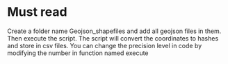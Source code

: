 # Must read

Create a folder name Geojson_shapefiles and add all geojson files in them. Then execute the script. 
The script will convert the coordinates to hashes and store in csv files. You can change the precision level in code by modifying the number in function named execute
